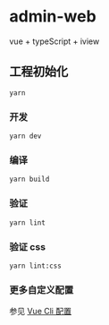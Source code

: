 # admin-web
vue + typeScript + iview

## 工程初始化
```
yarn
```

### 开发
```
yarn dev
```

### 编译
```
yarn build
```

### 验证
```
yarn lint
```

### 验证 css
```
yarn lint:css
```

### 更多自定义配置
参见 [Vue Cli 配置](https://cli.vuejs.org/zh/config/)
